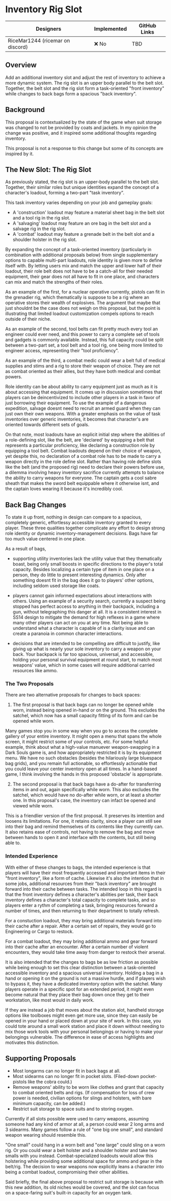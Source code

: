 # Inventory Rig Slot

| Designers | Implemented | GitHub Links |
|---|---|---|
| RiceMar1244 (ricemar on discord) | :x: No | TBD |

## Overview

Add an additional inventory slot and adjust the rest of inventory to achieve a more dynamic system. The rig slot is an upper body parallel to the belt slot. Together, the belt slot and the rig slot form a task-oriented "front inventory" while changes to back bags form a spacious "back inventory".

## Background

This proposal is contextualized by the state of the game when suit storage was changed to not be provided by coats and jackets. In my opinion the change was positive, and it inspired some additional thoughts regarding inventory.

This proposal is not a response to this change but some of its concepts are inspired by it.

## The New Slot: The Rig Slot
As previously stated, the rig slot is an upper-body parallel to the belt slot. Together, their similar roles but unique identities expand the concept of a character's loadout, forming a two-part "task inventory".

This task inventory varies depending on your job and gameplay goals:
- A 'construction' loadout may feature a material sheet bag in the belt slot and a tool rig in the rig slot.
- A 'salvaging' loadout may feature an ore bag in the belt slot and a salvage rig in the rig slot.
- A 'combat' loadout may feature a grenade belt in the belt slot and a shoulder holster in the rig slot.

By expanding the concept of a task-oriented inventory (particularly in combination with additional proposals below) from single supplementary options to capable multi-part loadouts, role identity is given more to define itself with. By letting users mix and match the upper and lower half of their loadout, their role belt does not have to be a catch-all for their needed equipment, their gear does not all have to fit in one place, and characters can mix and match the strengths of their roles.

As an example of the first, for a nuclear operative currently, pistols can fit in the grenadier rig, which thematically is suppose to be a rig where an operative stores their wealth of explosives. The argument that maybe that just shouldnt be the case does not weigh on this proposal, but the point is illustrating that limited loadout customization compels options to reach outside of their niche.

As an example of the second, tool belts can fit pretty much every tool an engineer could ever need, and this power to carry a complete set of tools and gadgets is commonly available. Instead, this full capacity could be split between a two-part set, a tool belt and a tool rig, one being more limited to engineer access, representing their "tool proficiency".

As an example of the third, a combat medic could wear a belt full of medical supplies and stims and a rig to store their weapon of choice. They are not as combat oriented as their allies, but they have both medical and combat powers.

Role identity can be about ability to carry equipment just as much as it is about accessing that equipment. It comes up in discussion sometimes that players can be deincentivized to include other players in a task in favor of just borrowing their equipment. To use the example of a dangerous expedition, salvage doesnt need to recruit an armed guard when they can just own their own weapons. With a greater emphasis on the value of task inventories over generic inventories, it becomes that character's are oriented towards different sets of goals.

On that note, most loadouts have an explicit initial step where the abilities of a role-defining slot, like the belt, are 'declared' by equipping a belt that represents a particular proficiency, like declaring a construction role by equipping a tool belt. Combat loadouts depend on their choice of weapon, yet despite this, no declaration of a combat role has to be made to carry a weapon directly in the role define slot. Rather than having role define slots like the belt (and the proposed rig) need to declare their powers before use, a dilemma involving heavy inventory sacrifice currently attempts to balance the ability to carry weapons for everyone. The captain gets a cool sabre sheath that makes the sword belt equippable where it otherwise isnt, and the captain loves wearing it because it's incredibly cool.

## Back Bag Changes

To state it up front, nothing in design can compare to a spacious, completely generic, effortlessy accessible inventory granted to every player. These three qualities together complicate any effort to design strong role identity or dynamic inventory-management decisions. Bags have far too much value centered in one place. 

As a result of bags,

- supporting utility inventories lack the utility value that they thematically boast, being only small boosts in specific directions to the player's total capacity. Besides localizing a certain type of item in one place on a person, they do little to present interesting dynamics. Only after something doesnt fit in the bag does it go to players' other options, including seldom used storage like coats.

- players cannot gain informed expectations about interactions with others. Using an example of a security search, currently a suspect being stopped has perfect access to anything in their backpack, including a gun, without telegraphing this danger at all. It is a consistent interest in SS14 design to mitigate the demand for high reflexes in a game where many other players can act on you at any time. Not being able to understand what a character is capable of is a clarity issue and can create a paranoia in common character interactions.

- decisions that are intended to be compelling are difficult to justify, like giving up what is nearly your sole inventory to carry a weapon on your back. Your backpack is far too spacious, universal, and accessible, holding your personal survival equipment at round start, to match most weapons' value, which in some cases will require additional carried resources like ammo.

### The Two Proposals
There are two alternative proposals for changes to back spaces:

1) The first proposal is that back bags can no longer be opened while worn, instead being opened in-hand or on the ground. This excludes the satchel, which now has a small capacity fitting of its form and can be opened while worn.

Many games stop you in some way when you go to access the complete gallery of your entire inventory. It might open a menu that spans the whole screen, it might restrict some of your controls, etc. For some helpful example, think about what a high-value manuever weapon-swapping in a Dark Souls game is, and how appropriately restricted it is by its equipment menu. We have no such obstacles (besides the hilariously large bluespace bag grids), and you remain full actionable, so effortlessly actionable that you could leave your center inventory open at all times. In a hand-based game, I think involving the hands in this proposed 'obstacle' is appropriate.

2) The second proposal is that back bags have a do-after for transferring items in and out, again specifically while worn. This also excludes the satchel, which would have no do-after while worn, or at least a shorter one. In this proposal's case, the inventory can infact be opened and viewed while worn.

This is a friendlier version of the first proposal. It preserves its intention and loosens its limitations. For one, it retains clarity, since a player can still see into their bag and remind themselves of its contents like they currently can. It also retains ease of controls, not having to remove the bag and move between hands to open it and interface with the contents, but still being able to.

### Intended Experience

With either of these changes to bags, the intended experience is that players will have their most frequently accessed and important items in their "front inventory", like a form of cache. Likewise it's also the intention that in some jobs, additional resources from their "back inventory" are brought forward into their cache between tasks. The intended loop in this regard is that the front inventory defines a character's abilities per task, their back inventory defines a character's total capacity to complete tasks, and so players enter a rythm of completing a task, bringing resources forward a number of times, and then returning to their department to totally refresh.

For a constuction loadout, they may bring additional materials forward into their cache after a repair. After a certain set of repairs, they would go to Engineering or Cargo to restock.

For a combat loadout, they may bring additional ammo and gear forward into their cache after an encounter. After a certain number of violent encounters, they would take time away from danger to restock their arsenal.

It is also intended that the changes to bags be as low friction as possible while being enough to set this clear distinction between a task-oriented accessible inventory and a spacious universal inventory. Holding a bag in a hand or opening it on the ground is not a massive hurdle, and if players wish to bypass it, they have a dedicated inventory option with the satchel. Many players operate in a specific spot for an extended period, it might even become natural that they place their bag down once they get to their workstation, like most would in daily work. 

If they are instead a job that moves about the station alot, handheld storage options like toolboxes might even get more use, since they can easily be opened in your hand or placed down at your site of work. In this case, you could tote around a small work station and place it down without needing to mix those work tools with your personal belongings or having to make your belongings vulnerable. The difference in ease of access highlights and motivates this distinction.

## Supporting Proposals

- Most longarms can no longer fit in back bags at all.
- Most sidearms can no longer fit in pocket slots. (Filed-down pocket-pistols like the cobra could.)
- Remove weapons' ability to be worn like clothes and grant that capacity to combat oriented belts and rigs. (If compensation for loss of crew power is needed, civilian options for slings and holsters, with bare minimum capacity, can be added.)
- Restrict suit storage to space suits and to storing oxygen.

Currently if all slots possible were used to carry weapons, assuming someone had any kind of armor at all, a person could wear 2 long arms and 3 sidearms. Many games follow a rule of "one big one small", and standard weapon wearing should resemble this.

"One small" could hang in a worn belt and "one large" could sling on a worn rig. Or you could wear a belt holster and a shoulder holster and take two smalls with you instead. Combat-specialized loadouts would allow this holstering while providing some additional space for ammo and gear in the belt/rig. The decision to wear weapons now explicitly leans a character into being a combat loadout, compromising their other abilities.

Said briefly, the final above proposal to restrict suit storage is because with this new addition, its old niches would be covered, and the slot can focus on a space-faring suit's built-in capacity for an oxygen tank.
